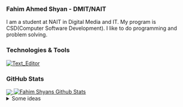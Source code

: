 ### Fahim Ahmed Shyan - DMIT/NAIT

I am a student at NAIT in Digital Media and IT. My program is CSD(Computer Software Development). I like to do programming and problem solving.

### Technologies & Tools
[![Text_Editor](https:/img.sheilds.io/badge/Editor-VS%20Code-green?style=for-the-badge&logo=visualstudiocode)](https://code.visualstudio.com)



### GitHub Stats

<a href="https://github.com/fshyan/fshyan">
  <img align="center" src="https://github-readme-stats.vercel.app/api/top-langs/?
                           username=fshyan&hide=html&title_color=ffffff&text_color=c9cacc&icon_color=2bbc8
                           a&bg_color=1d1f21" />
</a>  
<a href="https://github.com/fshyan/fshyan">
  <img aling="center" src=https://github-readme-stats.vercel.app/api?
       username=fshyan&show_icons=true&line_height=27&count_private=true&title_color=ffffff&text_color=c9acc&icon_color=2bbc8a&bg_color=1d1f21" alt="Fahim Shyans Github Stats" />
 
  </a>
<details>
  <summary>Some ideas</summary>
  - 🔭 I’m currently working on ...
- 🌱 I’m currently learning ...
- 👯 I’m looking to collaborate on ...
- 🤔 I’m looking for help with ...
- 💬 Ask me about ...
- 📫 How to reach me: ...
- 😄 Pronouns: ...
- ⚡ Fun fact: ...
</details>

<!--
**fshyan/fshyan** is a ✨ _special_ ✨ repository because its `README.md` (this file) appears on your GitHub profile.

Here are some ideas to get you started:

- 🔭 I’m currently working on ...
- 🌱 I’m currently learning ...
- 👯 I’m looking to collaborate on ...
- 🤔 I’m looking for help with ...
- 💬 Ask me about ...
- 📫 How to reach me: ...
- 😄 Pronouns: ...
- ⚡ Fun fact: ...
-->
